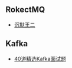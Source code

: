 
## RokectMQ

- [沉默王二](https://javabetter.cn/sidebar/sanfene/rocketmq.html)

## Kafka

- [40道精选Kafka面试题](https://mp.weixin.qq.com/s/1Mcm_vAq6Qv_pP-y0lPf0g)
